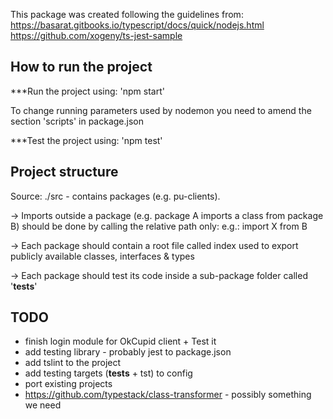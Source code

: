 This package was created following the guidelines from:
https://basarat.gitbooks.io/typescript/docs/quick/nodejs.html
https://github.com/xogeny/ts-jest-sample

## How to run the project

***Run the project using: 'npm start'

To change running parameters used by nodemon you need to amend
the section 'scripts' in package.json

***Test the project using: 'npm test'


## Project structure

Source: ./src - contains packages (e.g. pu-clients).

-> Imports outside a package (e.g. package A imports a class from package B)
should be done by calling the relative path only: e.g.: import X from B

-> Each package should contain a root file called index used to export publicly
available classes, interfaces & types

-> Each package should test its code inside a sub-package folder called '__tests__'

## TODO

- finish login module for OkCupid client + Test it
- add testing library - probably jest to package.json
- add tslint to the project
- add testing targets (__tests__ + tst) to config
- port existing projects
- https://github.com/typestack/class-transformer - possibly something we need
